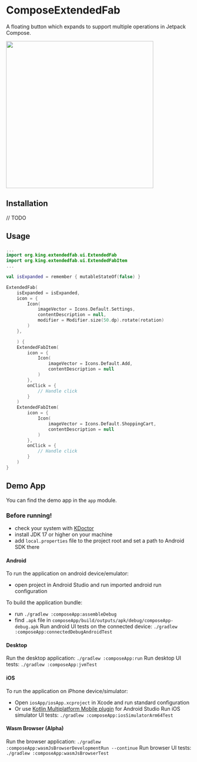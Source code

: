 # ComposeExtendedFab
A floating button which expands to support multiple operations in Jetpack Compose.

<image src="./image/demo.gif" height="400" />

## Installation

// TODO

## Usage

```kotlin
...
import org.king.extendedfab.ui.ExtendedFab
import org.king.extendedfab.ui.ExtendedFabItem
...

val isExpanded = remember { mutableStateOf(false) }

ExtendedFab(
    isExpanded = isExpanded,
    icon = {
        Icon(
            imageVector = Icons.Default.Settings,
            contentDescription = null,
            modifier = Modifier.size(50.dp).rotate(rotation)
        )
    },

    ) {
    ExtendedFabItem(
        icon = {
            Icon(
                imageVector = Icons.Default.Add,
                contentDescription = null
            )
        },
        onClick = {
            // Handle click
        }
    )
    ExtendedFabItem(
        icon = {
            Icon(
                imageVector = Icons.Default.ShoppingCart,
                contentDescription = null
            )
        },
        onClick = {
            // Handle click
        }
    )
}
```

## Demo App

You can find the demo app in the `app` module.

### Before running!
- check your system with [KDoctor](https://github.com/Kotlin/kdoctor)
- install JDK 17 or higher on your machine
- add `local.properties` file to the project root and set a path to Android SDK there

#### Android
To run the application on android device/emulator:
- open project in Android Studio and run imported android run configuration

To build the application bundle:
- run `./gradlew :composeApp:assembleDebug`
- find `.apk` file in `composeApp/build/outputs/apk/debug/composeApp-debug.apk`
  Run android UI tests on the connected device: `./gradlew :composeApp:connectedDebugAndroidTest`

#### Desktop
Run the desktop application: `./gradlew :composeApp:run`
Run desktop UI tests: `./gradlew :composeApp:jvmTest`

#### iOS
To run the application on iPhone device/simulator:
- Open `iosApp/iosApp.xcproject` in Xcode and run standard configuration
- Or use [Kotlin Multiplatform Mobile plugin](https://plugins.jetbrains.com/plugin/14936-kotlin-multiplatform-mobile) for Android Studio
  Run iOS simulator UI tests: `./gradlew :composeApp:iosSimulatorArm64Test`

#### Wasm Browser (Alpha)
Run the browser application: `./gradlew :composeApp:wasmJsBrowserDevelopmentRun --continue`
Run browser UI tests: `./gradlew :composeApp:wasmJsBrowserTest`

